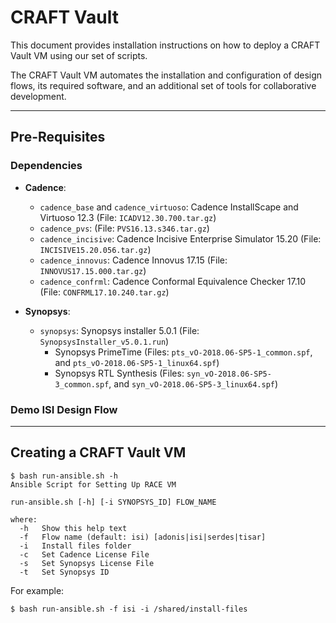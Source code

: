 # CRAFT Vault

This document provides installation instructions on how to deploy a CRAFT Vault VM using our set of scripts.

The CRAFT Vault VM automates the installation and configuration of design flows, its required software, and an additional set of tools for collaborative development.

---

## Pre-Requisites

### Dependencies

- **Cadence**:
  - `cadence_base` and `cadence_virtuoso`: Cadence InstallScape and Virtuoso 12.3 (File: `ICADV12.30.700.tar.gz`)
  - `cadence_pvs`: (File: `PVS16.13.s346.tar.gz`)
  - `cadence_incisive`: Cadence Incisive Enterprise Simulator 15.20 (File: `INCISIVE15.20.056.tar.gz`)
  - `cadence_innovus`: Cadence Innovus 17.15 (File: `INNOVUS17.15.000.tar.gz`)
  - `cadence_confrml`: Cadence Conformal Equivalence Checker 17.10 (File: `CONFRML17.10.240.tar.gz`)

- **Synopsys**:
  - `synopsys`: Synopsys installer 5.0.1 (File: `SynopsysInstaller_v5.0.1.run`)
    - Synopsys PrimeTime (Files: `pts_vO-2018.06-SP5-1_common.spf`, and `pts_vO-2018.06-SP5-1_linux64.spf`)
    - Synopsys RTL Synthesis (Files: `syn_vO-2018.06-SP5-3_common.spf`, and `syn_vO-2018.06-SP5-3_linux64.spf`)

### Demo ISI Design Flow

---

## Creating a CRAFT Vault VM

```
$ bash run-ansible.sh -h
Ansible Script for Setting Up RACE VM

run-ansible.sh [-h] [-i SYNOPSYS_ID] FLOW_NAME

where:
  -h   Show this help text
  -f   Flow name (default: isi) [adonis|isi|serdes|tisar]
  -i   Install files folder
  -c   Set Cadence License File
  -s   Set Synopsys License File
  -t   Set Synopsys ID
```

For example:

```
$ bash run-ansible.sh -f isi -i /shared/install-files
```
